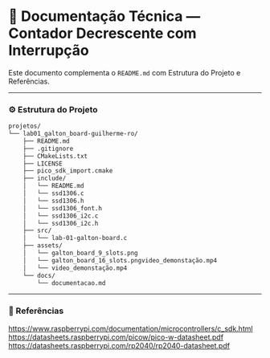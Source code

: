 # 📄 Documentação Técnica — Contador Decrescente com Interrupção

Este documento complementa o `README.md` com Estrutura do Projeto e Referências.

---

### ⚙️ Estrutura do Projeto

```bash
projetos/
└── lab01_galton_board-guilherme-ro/
    ├── README.md
    ├── .gitignore
    ├── CMakeLists.txt
    ├── LICENSE
    ├── pico_sdk_import.cmake
    ├── include/
    │   └── README.md
    │   └── ssd1306.c
    │   └── ssd1306.h
    │   └── ssd1306_font.h
    │   └── ssd1306_i2c.c
    │   └── ssd1306_i2c.h
    ├── src/
    │   └── lab-01-galton-board.c
    ├── assets/
    │   └── galton_board_9_slots.png
    │   └── galton_board_16_slots.pngvideo_demonstação.mp4
    │   └── video_demonstação.mp4
    └── docs/
        └── documentacao.md
```

---

### 🧩 Referências

https://www.raspberrypi.com/documentation/microcontrollers/c_sdk.html
https://datasheets.raspberrypi.com/picow/pico-w-datasheet.pdf
https://datasheets.raspberrypi.com/rp2040/rp2040-datasheet.pdf
